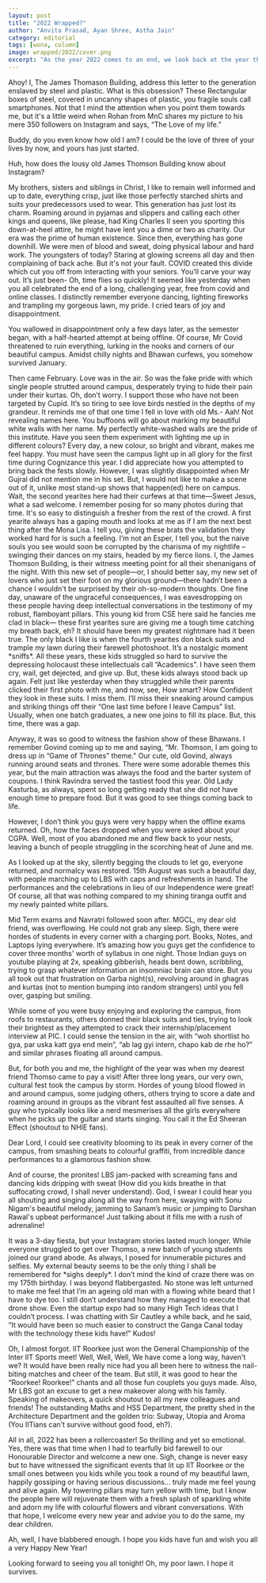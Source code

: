 ```yaml
---
layout: post
title: "2022 Wrapped?"
author: "Anvita Prasad, Ayan Shree, Astha Jain"
category: editorial
tags: [wona, column]
image: wrapped/2022/cover.png
excerpt: "As the year 2022 comes to an end, we look back at the year through the prism of the James Thomson building and celebrate (read rue) the year that it's been"
---
```


Ahoy! I, The James Thomason Building, address this letter to the generation enslaved by steel and plastic. What is this obsession? These Rectangular boxes of steel, covered in uncanny shapes of plastic, you fragile souls call smartphones. Not that I mind the attention when you point them towards me, but it's a little weird when Rohan from MnC shares my picture to his mere 350 followers on Instagram and says, “The Love of my life.”

Buddy, do you even know how old I am? I could be the love of three of your lives by now, and yours has just started. 

Huh, how does the lousy old James Thomson Building know about Instagram? 

My brothers, sisters and siblings in Christ, I like to remain well informed and up to date, everything crisp, just like those perfectly starched shirts and suits your predecessors used to wear. This generation has just lost its charm. Roaming around in pyjamas and slippers and calling each other kings and queens, like please, had King Charles II seen you sporting this down-at-heel attire, he might have lent you a dime or two as charity. Our era was the prime of human existence. Since then, everything has gone downhill. We were men of blood and sweat, doing physical labour and hard work. The youngsters of today? Staring at glowing screens all day and then complaining of back ache. But it's not your fault. COVID created this divide which cut you off from interacting with your seniors. You’ll carve your way out. It’s just been- Oh, time flies so quickly! It seemed like yesterday when you all celebrated the end of a long, challenging year, free from covid and online classes. I distinctly remember everyone dancing, lighting fireworks and trampling my gorgeous lawn, my pride. I cried tears of joy and disappointment. 

You wallowed in disappointment only a few days later, as the semester began, with a half-hearted attempt at being offline. Of course, Mr Covid threatened to ruin everything, lurking in the nooks and corners of our beautiful campus. Amidst chilly nights and Bhawan curfews, you somehow survived January. 

Then came February. Love was in the air. So was the fake pride with which single people strutted around campus, desperately trying to hide their pain under their kurtas. Oh, don’t worry. I support those who have not been targeted by Cupid. It’s so tiring to see love birds nestled in the depths of my grandeur. It reminds me of that one time I fell in love with old Ms.- Aah! Not revealing names here. You buffoons will go about marking my beautiful white walls with her name. My perfectly white-washed walls are the pride of this institute. Have you seen them experiment with lighting me up in different colours? Every day, a new colour, so bright and vibrant, makes me feel happy. You must have seen the campus light up in all glory for the first time during Cognizance this year. I did appreciate how you attempted to bring back the fests slowly. However, I was slightly disappointed when Mr Gujral did not mention me in his set. But, I would not like to make a scene out of it, unlike most stand-up shows that happen(ed) here on campus. Wait, the second yearites here had their curfews at that time—Sweet Jesus, what a sad welcome. I remember posing for so many photos during that time. It's so easy to distinguish a fresher from the rest of the crowd. A first yearite always has a gaping mouth and looks at me as if I am the next best thing after the Mona Lisa. I tell you, giving these brats the validation they worked hard for is such a feeling. I’m not an Esper, I tell you, but the naive souls you see would soon be corrupted by the charisma of my nightlife – swinging their dances on my stairs, headed by my fierce lions. I, the James Thomson Building, is their witness meeting point for all their shenanigans of the night. With this new set of people—or, I should better say, my new set of lovers who just set their foot on my glorious ground—there hadn’t been a chance I wouldn't be surprised by their oh-so-modern thoughts. One fine day, unaware of the ungraceful consequences, I was eavesdropping on these people having deep intellectual conversations in the testimony of my robust, flamboyant pillars. This young kid from CSE here said he fancies me clad in black— these first yearites sure are giving me a tough time catching my breath back, eh? It should have been my greatest nightmare had it been true. The only black I like is when the fourth yearites don black suits and trample my lawn during their farewell photoshoot. It’s a nostalgic moment \*sniffs\*. All these years, these kids struggled so hard to survive the depressing holocaust these intellectuals call “Academics”. I have seen them cry, wail, get dejected, and give up. But, these kids always stood back up again. Felt just like yesterday when they struggled while their parents clicked their first photo with me, and now, see, How smart? How Confident they look in these suits. I miss them. I’ll miss their sneaking around campus and striking things off their “One last time before I leave Campus” list. Usually, when one batch graduates, a new one joins to fill its place. But, this time, there was a gap. 

Anyway, it was so good to witness the fashion show of these Bhawans. I remember Govind coming up to me and saying, “Mr. Thomson, I am going to dress up in “Game of Thrones” theme." Our cute, old Govind, always running around seats and thrones. There were some adorable themes this year, but the main attraction was always the food and the barter system of coupons. I think Ravindra served the tastiest food this year. Old Lady Kasturba, as always, spent so long getting ready that she did not have enough time to prepare food. But it was good to see things coming back to life. 

However, I don’t think you guys were very happy when the offline exams returned. Oh, how the faces dropped when you were asked about your CGPA. Well, most of you abandoned me and flew back to your nests, leaving a bunch of people struggling in the scorching heat of June and me. 

As I looked up at the sky, silently begging the clouds to let go, everyone returned, and normalcy was restored. 15th August was such a beautiful day, with people marching up to LBS with caps and refreshments in hand. The performances and the celebrations in lieu of our Independence were great! Of course, all that was nothing compared to my shining tiranga outfit and my newly painted white pillars.

Mid Term exams and Navratri followed soon after. MGCL, my dear old friend, was overflowing. He could not grab any sleep. Sigh, there were hordes of students in every corner with a charging port. Books, Notes, and Laptops lying everywhere. It’s amazing how you guys get the confidence to cover three months' worth of syllabus in one night. Those Indian guys on youtube playing at 2x, speaking gibberish, heads bent down, scribbling, trying to grasp whatever information an insomniac brain can store. But you all took out that frustration on Garba night(s), revolving around in ghagras and kurtas (not to mention bumping into random strangers) until you fell over, gasping but smiling. 

While some of you were busy enjoying and exploring the campus, from roofs to restaurants, others donned their black suits and ties, trying to look their brightest as they attempted to crack their internship/placement interview at PIC. I could sense the tension in the air, with “woh shortlist ho gya, par uska katt gya end mein”, “ab lag gyi intern, chapo kab de rhe ho?” and similar phrases floating all around campus. 

But, for both you and me, the highlight of the year was when my dearest friend Thomso came to pay a visit! After three long years, our very own, cultural fest took the campus by storm. Hordes of young blood flowed in and around campus, some judging others, others trying to score a date and roaming around in groups as the vibrant fest assaulted all five senses. A guy who typically looks like a nerd mesmerises all the girls everywhere when he picks up the guitar and starts singing. You call it the Ed Sheeran Effect (shoutout to NHIE fans). 

Dear Lord, I could see creativity blooming to its peak in every corner of the campus, from smashing beats to colourful graffiti, from incredible dance performances to a glamorous fashion show. 

And of course, the pronites! LBS jam-packed with screaming fans and dancing kids dripping with sweat (How did you kids breathe in that suffocating crowd, I shall never understand). God, I swear I could hear you all shouting and singing along all the way from here, swaying with Sonu Nigam's beautiful melody, jamming to Sanam’s music or jumping to Darshan Rawal's upbeat performance! Just talking about it fills me with a rush of adrenaline! 

It was a 3-day fiesta, but your Instagram stories lasted much longer. While everyone struggled to get over Thomso, a new batch of young students joined our grand abode. As always, I posed for innumerable pictures and selfies. My external beauty seems to be the only thing I shall be remembered for \*sighs deeply\*. I don’t mind the kind of craze there was on my 175th birthday. I was beyond flabbergasted. No stone was left unturned to make me feel that I’m an ageing old man with a flowing white beard that I have to dye too. I still don’t understand how they managed to execute that drone show. Even the startup expo had so many High Tech ideas that I couldn’t process. I was chatting with Sir Cautley a while back, and he said, “It would have been so much easier to construct the Ganga Canal today with the technology these kids have!” Kudos! 

Oh, I almost forgot. IIT Roorkee just won the General Championship of the Inter IIT Sports meet! Well, Well, Well, We have come a long way, haven't we? It would have been really nice had you all been here to witness the nail-biting matches and cheer of the team. But still, it was good to hear the “Roorkee! Roorkee!” chants and all those fun couplets you guys made. Also, Mr LBS got an excuse to get a new makeover along with his family. Speaking of makeovers, a quick shoutout to all my new colleagues and friends! The outstanding Maths and HSS Department, the pretty shed in the Architecture Department and the golden trio: Subway, Utopia and Aroma (You IITians can’t survive without good food, eh?). 

All in all, 2022 has been a rollercoaster! So thrilling and yet so emotional. Yes, there was that time when I had to tearfully bid farewell to our Honourable Director and welcome a new one. Sigh, change is never easy but to have witnessed the significant events that lit up IIT Roorkee or the small ones between you kids while you took a round of my beautiful lawn, happily gossiping or having serious discussions… truly made me feel young and alive again. My towering pillars may turn yellow with time, but I know the people here will rejuvenate them with a fresh splash of sparkling white and adorn my life with colourful flowers and vibrant conversations. With that hope, I welcome every new year and advise you to do the same, my dear children. 

Ah, well, I have blabbered enough. I hope you kids have fun and wish you all a very Happy New Year!

Looking forward to seeing you all tonight! Oh, my poor lawn. I hope it survives. 
